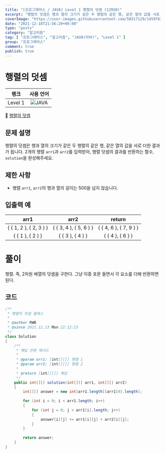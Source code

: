 ```yaml
---
title: "[프로그래머스 / JAVA] Level 1 행렬의 덧셈 (12950)"
excerpt: "행렬의 덧셈은 행과 열의 크기가 같은 두 행렬의 같은 행, 같은 열의 값을 서로 더한 결과가 됩니다. 2개의 행렬 arr1과 arr2를 입력받아, 행렬 덧셈의 결과를 반환하는 함수, solution을 완성해주세요."
coverImage: "https://user-images.githubusercontent.com/50317129/145976356-6b5d1430-31c0-4c34-829e-6be8f747ab19.png"
date: "2021-12-18T21:56:29+09:00"
type: "posts"
category: "알고리즘"
tag: [ "프로그래머스", "알고리즘", "JAVA(자바)", "Level 1" ]
group: "프로그래머스"
comment: true
publish: true
---
```


# 행렬의 덧셈

|  랭크   |                                                      사용 언어                                                      |
| :-----: | :-----------------------------------------------------------------------------------------------------------------: |
| Level 1 | ![JAVA](https://shields.io/badge/java-JDK%2011-lightgray?logo=java&style=plastic&logoColor=white&labelColor=orange) |

🔗 [행렬의 덧셈](https://programmers.co.kr/learn/courses/30/lessons/12950)





## 문제 설명

행렬의 덧셈은 행과 열의 크기가 같은 두 행렬의 같은 행, 같은 열의 값을 서로 더한 결과가 됩니다. 2개의 행렬 `arr1`과 `arr2`를 입력받아, 행렬 덧셈의 결과를 반환하는 함수, `solution`을 완성해주세요.





## 제한 사항

* 행렬 `arr1`, `arr2`의 행과 열의 길이는 500을 넘지 않습니다.





## 입출력 예

|          arr1          |          arr2          |         return         |
| :--------------------: | :--------------------: | :--------------------: |
| { { 1, 2 }, { 2, 3 } } | { { 3, 4 }, { 5, 6 } } | { { 4, 6 }, { 7, 9 } } |
|    { { 1 }, { 2 } }    |    { { 3 }, { 4 } }    |    { { 4 }, { 6 } }    |










# 풀이

행렬. 즉, 2차원 배열의 덧셈을 구한다. 그냥 이중 포문 돌면서 각 요소를 더해 반환하면 된다.





## 코드

``` java
/**
 * 행렬의 덧셈 클래스
 *
 * @author RWB
 * @since 2021.12.13 Mon 22:12:23
 */
class Solution
{
	/**
	 * 해답 반환 메서드
	 *
	 * @param arr1: [int[][]] 행렬 1
	 * @param arr2: [int[][]] 행렬 2
	 *
	 * @return [int[][]] 해답
	 */
	public int[][] solution(int[][] arr1, int[][] arr2)
	{
		int[][] answer = new int[arr1.length][arr1[0].length];
		
		for (int i = 0; i < arr1.length; i++)
		{
			for (int j = 0; j < arr1[i].length; j++)
			{
				answer[i][j] += arr1[i][j] + arr2[i][j];
			}
		}
		
		return answer;
	}
}
```